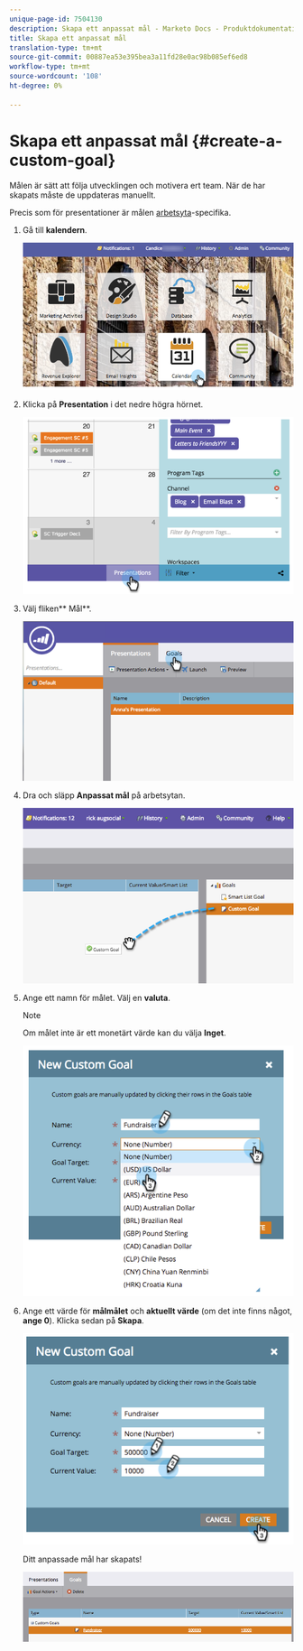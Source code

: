 ```yaml
---
unique-page-id: 7504130
description: Skapa ett anpassat mål - Marketo Docs - Produktdokumentation
title: Skapa ett anpassat mål
translation-type: tm+mt
source-git-commit: 00887ea53e395bea3a11fd28e0ac98b085ef6ed8
workflow-type: tm+mt
source-wordcount: '108'
ht-degree: 0%

---
```



# Skapa ett anpassat mål {#create-a-custom-goal}

Målen är sätt att följa utvecklingen och motivera ert team. När de har skapats måste de uppdateras manuellt.

Precis som för presentationer är målen [arbetsyta](../../../../product-docs/administration/workspaces-and-person-partitions/understanding-workspaces-and-person-partitions.md)-specifika.

1. Gå till **kalendern**.

   ![](assets/2017-05-10-15-30-47-2.png)

1. Klicka på **Presentation** i det nedre högra hörnet.

   ![](assets/image2015-3-24-12-3a2-3a55.png)

1. Välj fliken** Mål**.

   ![](assets/image2015-3-26-12-3a24-3a49.png)

1. Dra och släpp **Anpassat mål** på arbetsytan.

   ![](assets/image2015-3-24-12-3a32-3a45.png)

1. Ange ett namn för målet. Välj en **valuta**.

   >[!NOTE]
   >
   >Om målet inte är ett monetärt värde kan du välja **Inget**.

   ![](assets/image2015-3-24-12-3a36-3a0.png)

1. Ange ett värde för **målmålet** och **aktuellt värde** (om det inte finns något, **ange 0**). Klicka sedan på **Skapa**.

   ![](assets/image2015-3-24-12-3a39-3a28.png)

   Ditt anpassade mål har skapats!

   ![](assets/image2015-3-24-12-3a41-3a43.png)

